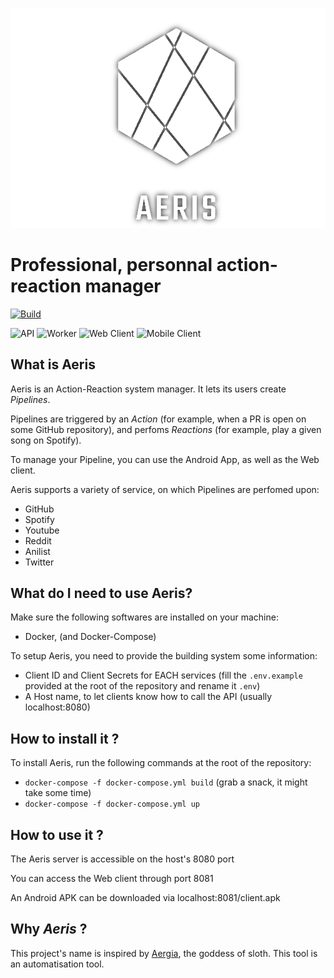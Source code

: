 [![Aeris](assets/logo-white.png)](assets/logo-white.png)

# Professional, personnal action-reaction manager

[![Build](https://github.com/AnonymusRaccoon/Aeris/actions/workflows/build.yml/badge.svg?branch=master)](https://github.com/AnonymusRaccoon/Aeris/actions/workflows/build.yml)

![API](https://img.shields.io/badge/API-Haskell-purple)
![Worker](https://img.shields.io/badge/Worker-Typescript-blue)
![Web Client](https://img.shields.io/badge/Web%20Client-React-turquoise)
![Mobile Client](https://img.shields.io/badge/Mobile%20Client-Flutter-lightblue)

## What is Aeris

Aeris is an Action-Reaction system manager. It lets its users create *Pipelines*.

Pipelines are triggered by an *Action* (for example, when a PR is open on some GitHub repository), and perfoms *Reactions* (for example, play a given song on Spotify).

To manage your Pipeline, you can use the Android App, as well as the Web client.

Aeris supports a variety of service, on which Pipelines are perfomed upon:

- GitHub
- Spotify
- Youtube
- Reddit
- Anilist
- Twitter

## What do I need to use Aeris?

Make sure the following softwares are installed on your machine:

- Docker, (and Docker-Compose)

To setup Aeris, you need to provide the building system some information:

- Client ID and Client Secrets for EACH services (fill the `.env.example` provided at the root of the repository and rename it `.env`)
- A Host name, to let clients know how to call the API (usually localhost:8080)

## How to install it ?

To install Aeris, run the following commands at the root of the repository:

- `docker-compose -f docker-compose.yml build` (grab a snack, it might take some time)
- `docker-compose -f docker-compose.yml up`

## How to use it ?

The Aeris server is accessible on the host's 8080 port

You can access the Web client through port 8081

An Android APK can be downloaded via localhost:8081/client.apk

## Why *Aeris* ?

This project's name is inspired by [Aergia]( https://en.wikipedia.org/wiki/Aergia), the goddess of sloth.
This tool is an automatisation tool.
